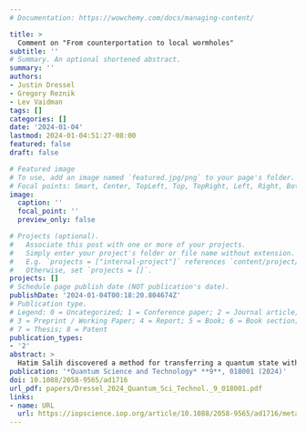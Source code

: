 ```yaml
---
# Documentation: https://wowchemy.com/docs/managing-content/

title: >
  Comment on "From counterportation to local wormholes"
subtitle: ''
# Summary. An optional shortened abstract.
summary: ''
authors:
- Justin Dressel
- Gregory Reznik
- Lev Vaidman
tags: []
categories: []
date: '2024-01-04'
lastmod: 2024-01-04:51:27-08:00
featured: false
draft: false

# Featured image
# To use, add an image named `featured.jpg/png` to your page's folder.
# Focal points: Smart, Center, TopLeft, Top, TopRight, Left, Right, BottomLeft, Bottom, BottomRight.
image:
  caption: ''
  focal_point: ''
  preview_only: false

# Projects (optional).
#   Associate this post with one or more of your projects.
#   Simply enter your project's folder or file name without extension.
#   E.g. `projects = ["internal-project"]` references `content/project/deep-learning/index.md`.
#   Otherwise, set `projects = []`.
projects: []
# Schedule page publish date (NOT publication's date).
publishDate: '2024-01-04T00:18:20.804674Z'
# Publication type.
# Legend: 0 = Uncategorized; 1 = Conference paper; 2 = Journal article;
# 3 = Preprint / Working Paper; 4 = Report; 5 = Book; 6 = Book section;
# 7 = Thesis; 8 = Patent
publication_types:
- '2'
abstract: >
  Hatim Salih discovered a method for transferring a quantum state with no particles present in the transmission channel, which he named counterportation. Recently (Salih 2023 Quantum Sci. Technol.8 025016), he presented a feasible procedure for its implementation. The modification of the protocol by Aharonov and Vaidman, adopted by Salih, justifies the claim that no photons were present in the transmission channel during counterportation. We argue, however, that there is an error in this paper. The analysis of a simplified protocol, which questions the validity of the two-state vector formalism description of the photon presence in the communication channel, is incorrect.
publication: '*Quantum Science and Technology* **9**, 018001 (2024)'
doi: 10.1088/2058-9565/ad1716
url_pdf: papers/Dressel_2024_Quantum_Sci_Technol._9_018001.pdf
links:
- name: URL
  url: https://iopscience.iop.org/article/10.1088/2058-9565/ad1716/meta
---
```

